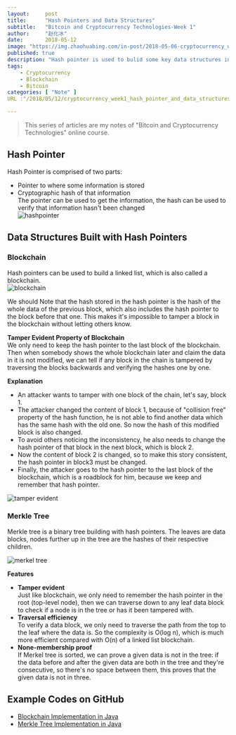 ```yaml
---
layout:     post
title:      "Hash Pointers and Data Structures"
subtitle:   "Bitcoin and Cryptocurrency Technologies-Week 1"
author:     "赵化冰"
date:       2018-05-12
image: "https://img.zhaohuabing.com/in-post/2018-05-06-cryptocurrency_week1/blockchain.png"
published: true
description: "Hash pointer is used to bulid some key data structures in cryptocurrency, such as Block chain and Merkel tree."
tags:
    - Cryptocurrency
    - Blockchain
    - Bitcoin
categories: [ "Note" ]
URL :"/2018/05/12/cryptocurrency_week1_hash_pointer_and_data_structures/"

---
```


> This series of articles are my notes of "Bitcoin and Cryptocurrency Technologies" online course.

## Hash Pointer
Hash Pointer is comprised of two parts:
* Pointer to where some information is stored
* Cryptographic hash of that information    
The pointer can be used to get the information, the hash can be used to verify that information hasn't been changed    
![hashpointer](http://img.zhaohuabing.com/in-post/2018-05-12-cryptocurrency_week1_hash_pointer_and_data_structures/hashpointet.png)
<!--more-->

## Data Structures Built with Hash Pointers

### Blockchain
Hash pointers can be used to build a linked list, which is also called a blockchain.    
![blockchain](http://img.zhaohuabing.com/in-post/2018-05-12-cryptocurrency_week1_hash_pointer_and_data_structures/blockchian.png)

We should Note that the hash stored in the hash pointer is the hash of the whole data of the previous block, which also includes the hash pointer to the block before that one. This makes it's impossible to tamper a block in the blockchain without letting others know.

**Tamper Evident Property of Blockchain**    
We only need to keep the hash pointer to the last block of the blockchain. Then when somebody shows the whole blockchain later and claim the data in it is not modified, we can tell if any block in the chain is tampered by traversing the blocks backwards and verifying the hashes one by one.

**Explanation**    
* An attacker wants to tamper with one block of the chain, let's say, block 1.
* The attacker changed the content of block 1, because of "collision free" property of the hash function, he is not able to find another data which has the same hash with the old one. So now the hash of this modified block is also changed.
* To avoid others noticing the inconsistency, he also needs to change the hash pointer of that block in the next block, which is block 2.
* Now the content of block 2 is changed, so to make this story consistent, the hash pointer in block3 must be changed.
* Finally, the attacker goes to the hash pointer to the last block of the blockchain, which is a roadblock for him, because we keep and remember that hash pointer.

![tamper evident](http://img.zhaohuabing.com/in-post/2018-05-12-cryptocurrency_week1_hash_pointer_and_data_structures/tamper_evident.png)

### Merkle Tree
Merkle tree is a binary tree building with hash pointers. The leaves are data blocks, nodes further up in the tree are the hashes of their respective children.

![merkel tree](http://img.zhaohuabing.com/in-post/2018-05-12-cryptocurrency_week1_hash_pointer_and_data_structures/merkel_tree.png)

**Features**
* **Tamper evident**    
Just like blockchain, we only need to remember the hash pointer in the root (top-level node), then we can traverse down to any leaf data block to check if a node is in the tree or has it been tampered with.
* **Traversal efficiency**    
To verify a data block, we only need to traverse the path from the top to the leaf where the data is. So the complexity is O(log n), which is much more efficient compared with O(n) of a linked list blockchain.
* **None-membership proof**    
If Merkel tree is sorted, we can prove a given data is not in the tree: if the data before and after the given data are both in the tree and they're consecutive, so there's no space between them, this proves that the given data is not in three.

## Example Codes on GitHub
* [Blockchain Implementation in Java](https://github.com/zhaohuabing/blockchain)
* [Merkle Tree Implementation in Java](https://github.com/zhaohuabing/merkle-tree)
